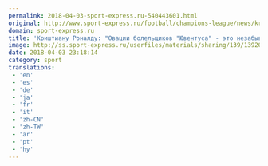 ```yaml
---
permalink: 2018-04-03-sport-express.ru-540443601.html
original: http://www.sport-express.ru/football/champions-league/news/krishtianu-ronaldu-ovacii-bolelschikov-yuventusa-eto-nezabyvaemyy-moment-1392047/
domain: sport-express.ru
title: 'Криштиану Роналду: "Овации болельщиков "Ювентуса" - это незабываемый момент"'
image: http://ss.sport-express.ru/userfiles/materials/sharing/139/1392047.jpg
date: 2018-04-03 23:18:14
category: sport
translations: 
 - 'en'
 - 'es'
 - 'de'
 - 'ja'
 - 'fr'
 - 'it'
 - 'zh-CN'
 - 'zh-TW'
 - 'ar'
 - 'pt'
 - 'hy'
---
```


